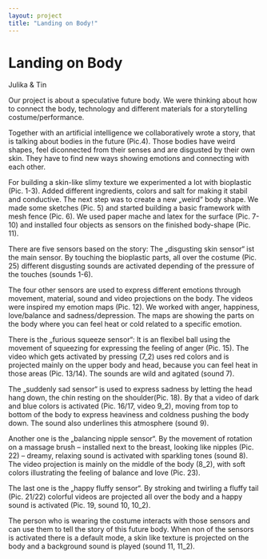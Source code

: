```yaml
---
layout: project
title: "Landing on Body!"
---
```


# Landing on Body

Julika & Tin

Our project is about a speculative future body. We were thinking about how to connect the body, technology and different materials for a storytelling costume/performance.

Together with an artificial intelligence we collaboratively wrote a story, that is talking about bodies in the future (Pic.4). Those bodies have weird shapes, feel diconnected from their senses and are disgusted by their own skin. They have to find new ways showing emotions and connecting with each other.

For building a skin-like slimy texture we experimented a lot with bioplastic (Pic. 1-3). Added different ingredients, colors and salt for making it stabil and conductive. The next step was to create a new „weird“ body shape. We made some sketches (Pic. 5) and started building a basic framework with mesh fence (Pic. 6). We used paper mache and latex for the surface (Pic. 7-10) and installed four objects as sensors on the finished body-shape (Pic. 11).

There are five sensors based on the story:
The „disgusting skin sensor“ ist the main sensor. By touching the bioplastic parts, all over the costume (Pic. 25) different disgusting sounds are activated depending of the pressure of the touches (sounds 1-6).

The four other sensors are used to express different emotions through movement, material, sound and video projections on the body. The videos were inspired my emotion maps (Pic. 12). We worked with anger, happiness, love/balance and sadness/depression. The maps are showing the parts on the body where you can feel heat or cold related to a specific emotion.

There is the „furious squeeze sensor“: It is an flexibel ball using the movement of squeezing for expressing the feeling of anger (Pic. 15). The video which gets activated by pressing (7_2) uses red colors and is projected mainly on the upper body and head, because you can feel heat in those areas (Pic. 13/14). The sounds are wild and agitated (sound 7).

The „suddenly sad sensor“ is used to express sadness by letting the head hang down, the chin resting on the shoulder(Pic. 18). By that a video of dark and blue colors is activated (Pic. 16/17, video 9_2), moving from top to bottom of the body to express heaviness and coldness pushing the body down. The sound also underlines this atmosphere (sound 9).

Another one is the „balancing nipple sensor“. By the movement of rotation on a massage brush – installed next to the breast, looking like nipples (Pic. 22) – dreamy, relaxing sound is activated with sparkling tones (sound 8). The video projection is mainly on the middle of the body (8_2), with soft colors illustrating the feeling of balance and love (Pic. 23).

The last one is the „happy fluffy sensor“. By stroking and twirling a fluffy tail (Pic. 21/22) colorful videos are projected all over the body and a happy sound is activated (Pic. 19, sound 10, 10_2).

The person who is wearing the costume interacts with those sensors and can use them to tell the story of this future body.
When non of the sensors is activated there is a default mode, a skin like texture is projected on the body and a background sound is played (sound 11, 11_2).
